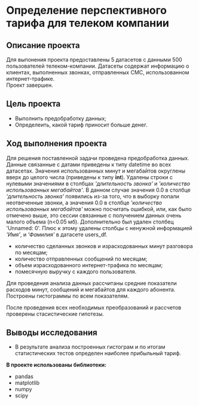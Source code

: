 # Определение перспективного тарифа для телеком компании
## Описание проекта

Для выпонения проекта предоставлены 5 датасетов с данными 500 пользователей телеком-компании. Датасеты содержат информацию о клиентах, выполненных звонках, отправленных СМС, использованном интернет-трафике.
<br>Проект завершен.

## Цель проекта
- Выполнить предобработку данных;
- Определеить, какой тариф приносит больше денег.

## Ход выполнения проекта
Для решения поставленной задачи проведена предобработка данных.
<br>Данные связанные с датами приведены к типу datetime во всех датасетах. Значения использованных минут и мегабайтов округлены вверх до целого числа (приведены к типу **int**). Удалены строки с нулевыми значениями в столбцах *'длительность звонка'* и *'количество использованных мегабайтов'*. В данном случае значения 0.0 в столбце *'длительность звонка'* появились из-за того, что в выборку попали неотвеченные звонки, а значения 0.0 в столбце *'количество использованных мегабайтов'* можно посчитать ошибкой, или, как было отмечено выше, это сессии связанные с получением данных очень малого объема (n<0.05 мб). Дополнительно был удален столбец 'Unnamed: 0'. Плюс к этому удалены столбцы с ненужной информацией *'Имя'*, и *'Фамилия'* в датасете users_df.

- количество сделанных звонков и израсходованных минут разговора по месяцам;
- количество отправленных сообщений по месяцам;
- объем израсходованного интернет-трафика по месяцам;
- помесячную выручку с каждого пользователя.

Для проведения анализа данных рассчитаны средние показатели расходов минут, сообщений и мегабайтов для каждого абонента. Построены гистограммы по всем показателям.

После проведения всех необходимых преобразований и рассчетов проверены стасистические гипотезы.

## Выводы исследования
- В результате анализа построенных гистограм и по итогам статистических тестов определен наиболее прибыльный тариф.

**В проекте использованы библиотеки:**
- pandas
- matplotlib
- numpy
- scipy
